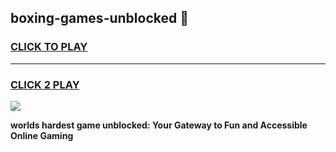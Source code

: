 
## boxing-games-unblocked 👋
<h3>
<a href="https://premium.freeplayer.one?title=boxing-games-unblocked&ref=14F">CLICK TO PLAY</a></h3>
<hr>

<h3>
<a href="https://premium.freeplayer.one?title=boxing-games-unblocked&ref=14F">CLICK 2 PLAY</a>
  
</h3>

<a href="https://premium.freeplayer.one?title=boxing-games-unblocked&ref=12F/"><img src="https://clearcache.store/games.png"></a>


**worlds hardest game unblocked: Your Gateway to Fun and Accessible Online Gaming**
